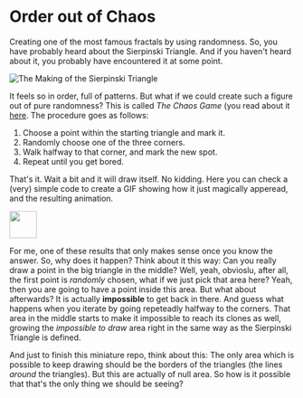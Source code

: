 # Order out of Chaos

Creating one of the most famous fractals by using randomness.
So, you have probably heard about the Sierpinski Triangle. And if you haven't heard about it, you probably have encountered it at some point. 

![The Making of the Sierpinski Triangle](https://user-images.githubusercontent.com/48697836/196031902-75f09497-02bb-46fd-9fcc-a245b56c6090.png)

It feels so in order, full of patterns. But what if we could create such a figure out of pure randomness? 
This is called *The Chaos Game* (you read about it [here](https://en.wikipedia.org/wiki/Chaos_game). The procedure goes as follows: 

1. Choose a point within the starting triangle and mark it. 
2. Randomly choose one of the three corners. 
3. Walk halfway to that corner, and mark the new spot. 
4. Repeat until you get bored. 


That's it. Wait a bit and it will draw itself. No kidding. 
Here you can check a (very) simple code to create a GIF showing how it just magically apperead, and the resulting animation. 

<img src="sierpinski.gif" width="48" height = "48"/>


For me, one of these results that only makes sense once you know the answer. So, why does it happen?
Think about it this way: Can you really draw a point in the big triangle in the middle? Well, yeah, obvioslu, after all, the first point is *randomly* chosen, what if we just pick that area here? Yeah, then you are going to have a point inside this area. But what about afterwards? It is actually **impossible** to get back in there. And guess what happens when you iterate by going repeteadly halfway to the corners. That area in the middle starts to make it impossible to reach its clones as well, growing the *impossible to draw* area right in the same way as the Sierpinski Triangle is defined. 

And just to finish this miniature repo, think about this: The only area which is possible to keep drawing should be the borders of the triangles (the lines *around* the triangles). But this are actually of null area. So how is it possible that that's the only thing we should be seeing? 

